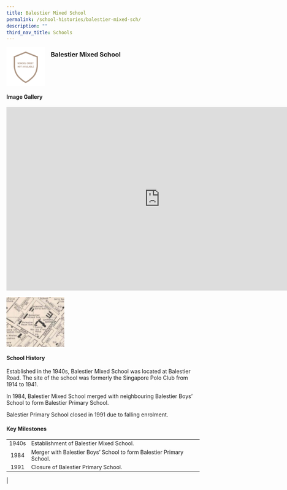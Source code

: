 ```yaml
---
title: Balestier Mixed School
permalink: /school-histories/balestier-mixed-sch/
description: ""
third_nav_title: Schools
---
```

<img align="left" style="width:20%;margin-right:15px;" src="/images/balestiermixedsch1.jpg">

### **Balestier Mixed School**

<br clear="left">

#### **Image Gallery**
<iframe allowfullscreen="true" height="479" width="800" frameborder="0" src="https://docs.google.com/presentation/d/e/2PACX-1vRyRFutncUnxmlWnNXWiVuYhwwvNDZ1q66x0RSWJWeomM_eyA9SDZunET6-gFstSgJtZPD1GfWNJzVk/embed?start=false&amp;loop=true&amp;delayms=3000"></iframe>
<p><a href="/images/balestiermixedsch2.jpg">  
<img align="left" style="width:30%;margin-right:15px;" src="/images/balestiermixedsch2.jpg">
</a></p>

<br clear="left">

#### **School History**
Established in the 1940s, Balestier Mixed School was located at Balestier Road. The site of the school was formerly the Singapore Polo Club from 1914 to 1941.  
  
In 1984, Balestier Mixed School merged with neighbouring Balestier Boys’ School to form Balestier Primary School.  
  
Balestier Primary School closed in 1991 due to falling enrolment.

#### **Key Milestones**

|  |  |
|:---:|---|
| 1940s | Establishment of Balestier Mixed School. |
| 1984 | Merger with Balestier Boys’ School to form Balestier Primary School. |
| 1991 | Closure of Balestier Primary School. |
|
